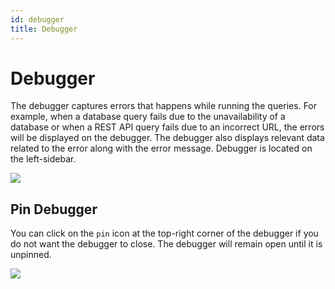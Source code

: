 ```yaml
---
id: debugger
title: Debugger
---
```


# Debugger    

The debugger captures errors that happens while running the queries. For example, when a database query fails due to the unavailability of a database or when a REST API query fails due to an incorrect URL, the errors will be displayed on the debugger. The debugger also displays relevant data related to the error along with the error message. Debugger is located on the left-sidebar.

<div style={{textAlign: 'center'}}>

<img className="screenshot-full" src="/img/tutorial/debugger/debugger.gif" />

</div>


## Pin Debugger
You can click on the `pin` icon at the top-right corner of the debugger if you do not want the debugger to close. The debugger will remain open until it is unpinned.

<div style={{textAlign: 'center'}}>


<img className="screenshot-full" src="/img/tutorial/debugger/pinned-debugger.gif" />


</div>
